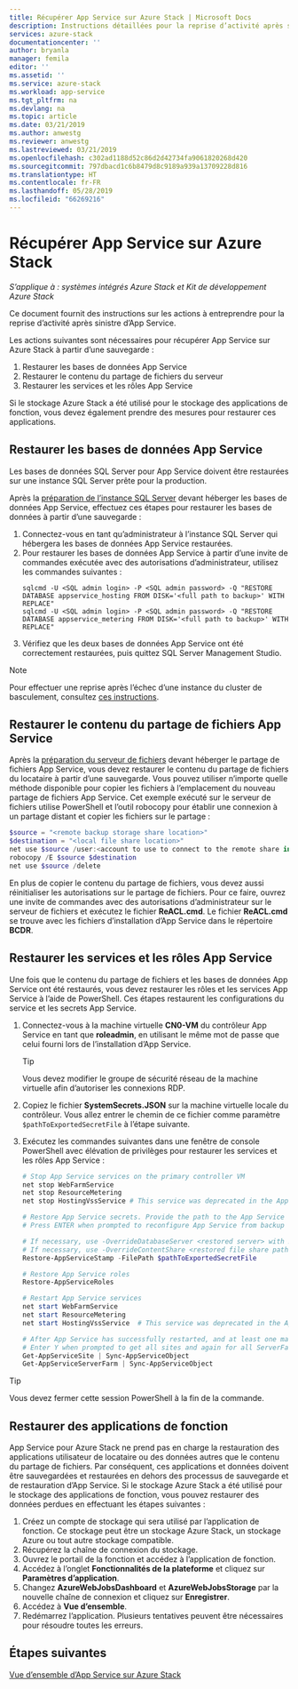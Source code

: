 ```yaml
---
title: Récupérer App Service sur Azure Stack | Microsoft Docs
description: Instructions détaillées pour la reprise d’activité après sinistre d’App Service sur Azure Stack
services: azure-stack
documentationcenter: ''
author: bryanla
manager: femila
editor: ''
ms.assetid: ''
ms.service: azure-stack
ms.workload: app-service
ms.tgt_pltfrm: na
ms.devlang: na
ms.topic: article
ms.date: 03/21/2019
ms.author: anwestg
ms.reviewer: anwestg
ms.lastreviewed: 03/21/2019
ms.openlocfilehash: c302ad1188d52c86d2d42734fa9061820268d420
ms.sourcegitcommit: 797dbacd1c6b8479d8c9189a939a13709228d816
ms.translationtype: HT
ms.contentlocale: fr-FR
ms.lasthandoff: 05/28/2019
ms.locfileid: "66269216"
---
```

# <a name="recovery-of-app-service-on-azure-stack"></a>Récupérer App Service sur Azure Stack

*S’applique à : systèmes intégrés Azure Stack et Kit de développement Azure Stack*  

Ce document fournit des instructions sur les actions à entreprendre pour la reprise d’activité après sinistre d’App Service.

Les actions suivantes sont nécessaires pour récupérer App Service sur Azure Stack à partir d’une sauvegarde :
1.  Restaurer les bases de données App Service
2.  Restaurer le contenu du partage de fichiers du serveur
3.  Restaurer les services et les rôles App Service

Si le stockage Azure Stack a été utilisé pour le stockage des applications de fonction, vous devez également prendre des mesures pour restaurer ces applications.

## <a name="restore-the-app-service-databases"></a>Restaurer les bases de données App Service
Les bases de données SQL Server pour App Service doivent être restaurées sur une instance SQL Server prête pour la production. 

Après la [préparation de l’instance SQL Server](azure-stack-app-service-before-you-get-started.md#prepare-the-sql-server-instance) devant héberger les bases de données App Service, effectuez ces étapes pour restaurer les bases de données à partir d’une sauvegarde :

1. Connectez-vous en tant qu’administrateur à l’instance SQL Server qui hébergera les bases de données App Service restaurées.
2. Pour restaurer les bases de données App Service à partir d’une invite de commandes exécutée avec des autorisations d’administrateur, utilisez les commandes suivantes :
    ```dos
    sqlcmd -U <SQL admin login> -P <SQL admin password> -Q "RESTORE DATABASE appservice_hosting FROM DISK='<full path to backup>' WITH REPLACE"
    sqlcmd -U <SQL admin login> -P <SQL admin password> -Q "RESTORE DATABASE appservice_metering FROM DISK='<full path to backup>' WITH REPLACE"
    ```
3. Vérifiez que les deux bases de données App Service ont été correctement restaurées, puis quittez SQL Server Management Studio.

> [!NOTE]
> Pour effectuer une reprise après l’échec d’une instance du cluster de basculement, consultez [ces instructions](https://docs.microsoft.com/sql/sql-server/failover-clusters/windows/recover-from-failover-cluster-instance-failure?view=sql-server-2017). 

## <a name="restore-the-app-service-file-share-content"></a>Restaurer le contenu du partage de fichiers App Service
Après la [préparation du serveur de fichiers](azure-stack-app-service-before-you-get-started.md#prepare-the-file-server) devant héberger le partage de fichiers App Service, vous devez restaurer le contenu du partage de fichiers du locataire à partir d’une sauvegarde. Vous pouvez utiliser n’importe quelle méthode disponible pour copier les fichiers à l’emplacement du nouveau partage de fichiers App Service. Cet exemple exécuté sur le serveur de fichiers utilise PowerShell et l’outil robocopy pour établir une connexion à un partage distant et copier les fichiers sur le partage :

```powershell
$source = "<remote backup storage share location>"
$destination = "<local file share location>"
net use $source /user:<account to use to connect to the remote share in the format of domain\username> *
robocopy /E $source $destination
net use $source /delete
```

En plus de copier le contenu du partage de fichiers, vous devez aussi réinitialiser les autorisations sur le partage de fichiers. Pour ce faire, ouvrez une invite de commandes avec des autorisations d’administrateur sur le serveur de fichiers et exécutez le fichier **ReACL.cmd**. Le fichier **ReACL.cmd** se trouve avec les fichiers d’installation d’App Service dans le répertoire **BCDR**.

## <a name="restore-app-service-roles-and-services"></a>Restaurer les services et les rôles App Service
Une fois que le contenu du partage de fichiers et les bases de données App Service ont été restaurés, vous devez restaurer les rôles et les services App Service à l’aide de PowerShell. Ces étapes restaurent les configurations du service et les secrets App Service.  

1. Connectez-vous à la machine virtuelle **CN0-VM** du contrôleur App Service en tant que **roleadmin**, en utilisant le même mot de passe que celui fourni lors de l’installation d’App Service. 
    > [!TIP]
    > Vous devez modifier le groupe de sécurité réseau de la machine virtuelle afin d’autoriser les connexions RDP. 
2. Copiez le fichier **SystemSecrets.JSON** sur la machine virtuelle locale du contrôleur. Vous allez entrer le chemin de ce fichier comme paramètre `$pathToExportedSecretFile` à l’étape suivante. 
3. Exécutez les commandes suivantes dans une fenêtre de console PowerShell avec élévation de privilèges pour restaurer les services et les rôles App Service :

    ```powershell
    # Stop App Service services on the primary controller VM
    net stop WebFarmService
    net stop ResourceMetering
    net stop HostingVssService # This service was deprecated in the App Service 1.5 release and is not required after the App Service 1.4 release.

    # Restore App Service secrets. Provide the path to the App Service secrets file copied from backup. For example, C:\temp\SystemSecrets.json.
    # Press ENTER when prompted to reconfigure App Service from backup 

    # If necessary, use -OverrideDatabaseServer <restored server> with Restore-AppServiceStamp when the restored database server has a different address than backed-up deployment.
    # If necessary, use -OverrideContentShare <restored file share path> with Restore-AppServiceStamp when the restored file share has a different path from backed-up deployment.
    Restore-AppServiceStamp -FilePath $pathToExportedSecretFile 

    # Restore App Service roles
    Restore-AppServiceRoles

    # Restart App Service services
    net start WebFarmService
    net start ResourceMetering
    net start HostingVssService  # This service was deprecated in the App Service 1.5 release and is not required after the App Service 1.4 release.

    # After App Service has successfully restarted, and at least one management server is in ready state, synchronize App Service objects to complete the restore
    # Enter Y when prompted to get all sites and again for all ServerFarm entities.
    Get-AppServiceSite | Sync-AppServiceObject
    Get-AppServiceServerFarm | Sync-AppServiceObject
    ```

> [!TIP]
> Vous devez fermer cette session PowerShell à la fin de la commande.

## <a name="restore-function-apps"></a>Restaurer des applications de fonction 
App Service pour Azure Stack ne prend pas en charge la restauration des applications utilisateur de locataire ou des données autres que le contenu du partage de fichiers. Par conséquent, ces applications et données doivent être sauvegardées et restaurées en dehors des processus de sauvegarde et de restauration d’App Service. Si le stockage Azure Stack a été utilisé pour le stockage des applications de fonction, vous pouvez restaurer des données perdues en effectuant les étapes suivantes :

1. Créez un compte de stockage qui sera utilisé par l’application de fonction. Ce stockage peut être un stockage Azure Stack, un stockage Azure ou tout autre stockage compatible.
2. Récupérez la chaîne de connexion du stockage.
3. Ouvrez le portail de la fonction et accédez à l’application de fonction.
4. Accédez à l’onglet **Fonctionnalités de la plateforme** et cliquez sur **Paramètres d’application**.
5. Changez **AzureWebJobsDashboard** et **AzureWebJobsStorage** par la nouvelle chaîne de connexion et cliquez sur **Enregistrer**.
6. Accédez à **Vue d’ensemble**.
7. Redémarrez l’application. Plusieurs tentatives peuvent être nécessaires pour résoudre toutes les erreurs.

## <a name="next-steps"></a>Étapes suivantes
[Vue d’ensemble d’App Service sur Azure Stack](azure-stack-app-service-overview.md)